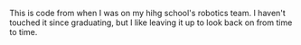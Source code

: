 This is code from when I was on my hihg school's robotics team. I haven't touched it since graduating, but I like leaving it up to look back on from time to time.
